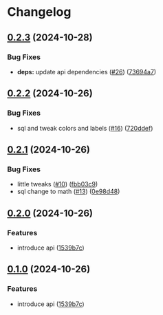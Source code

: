 # Changelog

## [0.2.3](https://github.com/joshlopes/ricardo-avaliacao/compare/api-v0.2.2...api-v0.2.3) (2024-10-28)


### Bug Fixes

* **deps:** update api dependencies ([#26](https://github.com/joshlopes/ricardo-avaliacao/issues/26)) ([73694a7](https://github.com/joshlopes/ricardo-avaliacao/commit/73694a7bf43a6756ca0f7a83cfa924dace73427a))

## [0.2.2](https://github.com/joshlopes/ricardo-avaliacao/compare/api-v0.2.1...api-v0.2.2) (2024-10-26)


### Bug Fixes

* sql and tweak colors and labels ([#16](https://github.com/joshlopes/ricardo-avaliacao/issues/16)) ([720ddef](https://github.com/joshlopes/ricardo-avaliacao/commit/720ddef6acb79b656aa51cc350cde55350d8be13))

## [0.2.1](https://github.com/joshlopes/ricardo-avaliacao/compare/api-v0.2.0...api-v0.2.1) (2024-10-26)


### Bug Fixes

* little tweaks ([#10](https://github.com/joshlopes/ricardo-avaliacao/issues/10)) ([fbb03c9](https://github.com/joshlopes/ricardo-avaliacao/commit/fbb03c91c83d84bb88215630f4ed0b55965fd673))
* sql change to math ([#13](https://github.com/joshlopes/ricardo-avaliacao/issues/13)) ([0e98d48](https://github.com/joshlopes/ricardo-avaliacao/commit/0e98d486edab601c8732c0b58d993397380ab31f))

## [0.2.0](https://github.com/joshlopes/ricardo-avaliacao/compare/api-v0.1.0...api-v0.2.0) (2024-10-26)


### Features

* introduce api ([1539b7c](https://github.com/joshlopes/ricardo-avaliacao/commit/1539b7c5d6bea5f0a7a584eb3b2784e4608a5756))

## [0.1.0](https://github.com/joshlopes/ricardo-avaliacao/compare/ricardo-avaliacao-v0.0.1...ricardo-avaliacao-v0.1.0) (2024-10-26)


### Features

* introduce api ([1539b7c](https://github.com/joshlopes/ricardo-avaliacao/commit/1539b7c5d6bea5f0a7a584eb3b2784e4608a5756))
